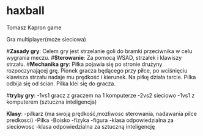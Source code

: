 # haxball
Tomasz Kapron game

Gra multiplayer(może sieciowa)

#**Zasady gry**:
Celem gry jest strzelanie goli do bramki przeciwnika w celu wygrania meczu.
#**Sterowanie**:
Za pomocą WSAD, strzałek i klawiszy strzału.
#**Mechanika gry**:
Piłka pojawia się po stronie drużyny rozpoczynającej grę. Pionek gracza będącego przy piłce, po wciśnięciu klawisza strzału nadaje mu prędkość i kierunek. Na piłkę działa tarcie. Pilka odbija się od ścian. Pilka klei się do gracza.

#**tryby gry**:
-1vs1 gracz z graczem na 1 komputerze
-2vs2 sieciowo
-1vs1 z komputerem (sztuczna inteligencja)

**Klasy**:
-pilkarz (ma swoją prędkość,mozliwosc sterowania, nadawania pilce predkosci)
-Pilka
-Boisko
-fizyka
-figura
-klasa odpowiedzialna za sieciowosc
-klasa odpowiedzialna za sztuczną inteligencję
